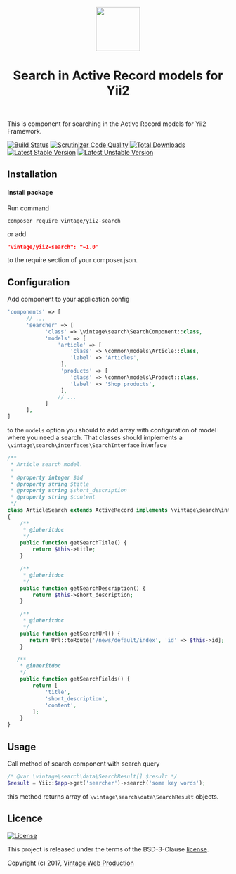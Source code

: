 <p align="center">
    <a href="https://github.com/Vintage-web-production" target="_blank">
        <img src="https://avatars1.githubusercontent.com/u/25753250" height="100px">
    </a>
    <h1 align="center">Search in Active Record models for Yii2</h1>
    <br>
</p>

This is component for searching in the Active Record models for Yii2 Framework.

[![Build Status](https://travis-ci.org/Vintage-web-production/yii2-search.svg?branch=master)](https://travis-ci.org/Vintage-web-production/yii2-search)
[![Scrutinizer Code Quality](https://scrutinizer-ci.com/g/Vintage-web-production/yii2-search/badges/quality-score.png?b=master)](https://scrutinizer-ci.com/g/Vintage-web-production/yii2-search/?branch=master)
[![Total Downloads](https://poser.pugx.org/vintage/yii2-search/downloads)](https://packagist.org/packages/vintage/yii2-search)
[![Latest Stable Version](https://poser.pugx.org/vintage/yii2-search/v/stable)](CHANGELOG.md)
[![Latest Unstable Version](https://poser.pugx.org/vintage/yii2-search/v/unstable)](CHANGELOG.md)

Installation
------------
#### Install package
Run command
```
composer require vintage/yii2-search
```
or add
```json
"vintage/yii2-search": "~1.0"
```
to the require section of your composer.json.

Configuration
-------------
Add component to your application config
```php
'components' => [
      // ...
      'searcher' => [
            'class' => \vintage\search\SearchComponent::class,
            'models' => [
                'article' => [
                    'class' => \common\models\Article::class,
                    'label' => 'Articles',
                 ],
                 'products' => [
                    'class' => \common\models\Product::class,
                    'label' => 'Shop products',
                 ],
                // ...
            ]
      ],
]
```
to the `models` option you should to add array with configuration of model where you need a search.
That classes should implements a `\vintage\search\interfaces\SearchInterface` interface
```php
/**
 * Article search model.
 * 
 * @property integer $id
 * @property string $title
 * @property string $short_description
 * @property string $content
 */
class ArticleSearch extends ActiveRecord implements \vintage\search\interfaces\SearchInterface
{
    /**
     * @inheritdoc
     */
    public function getSearchTitle() {
        return $this->title;
    }

    /**
     * @inheritdoc
     */
    public function getSearchDescription() {
        return $this->short_description;
    }

    /**
     * @inheritdoc
     */
    public function getSearchUrl() {
       return Url::toRoute['/news/default/index', 'id' => $this->id];
    }

   /**
    * @inheritdoc
    */
    public function getSearchFields() {
        return [
            'title',
            'short_description',
            'content',
        ];
    }
}
```

Usage
-----
Call method of search component with search query
```php
/* @var \vintage\search\data\SearchResult[] $result */
$result = Yii::$app->get('searcher')->search('some key words');
```
this method returns array of `\vintage\search\data\SearchResult` objects.

Licence
-------
[![License](https://poser.pugx.org/vintage/yii2-search/license)](LICENSE)

This project is released under the terms of the BSD-3-Clause [license](LICENSE).

Copyright (c) 2017, [Vintage Web Production](https://vintage.com.ua/)